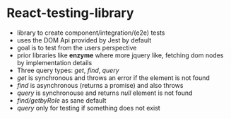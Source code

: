# React-testing-library


<v-clicks>

* library to create component/integration/(e2e) tests
* uses the DOM Api provided by Jest by default
* goal is to test from the users perspective
* prior libraries like <strong>enzyme</strong> where more jquery like, fetching dom nodes by implementation details
* Three query types: <i>get</i>, <i>find</i>, <i>query</i>
* <i>get</i> is synchronous and throws an error if the element is not found
* <i>find</i> is asynchronous (returns a promise) and also throws
* <i>query</i> is synchronouse and returns <i>null</i> element is not found
* <i>find/getbyRole</i> as sane default
* <i>query</i> only for testing if something does not exist
</v-clicks>

<!--
- Show examples in redux-hands-on-repo
- Show docs
-->
